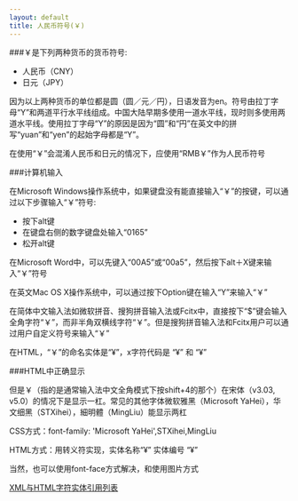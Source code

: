 ```yaml
---
layout: default
title: 人民币符号(￥)
---
```


###￥是下列两种货币的货币符号:

- 人民币（CNY）
- 日元（JPY）

因为以上两种货币的单位都是圆（圆／元／円），日语发音为en。符号由拉丁字母“Y”和两道平行水平线组成。中国大陆早期多使用一道水平线，现时则多使用两道水平线。使用拉丁字母“Y”的原因是因为“圆”和“円”在英文中的拼写“yuan”和“yen”的起始字母都是“Y”。

在使用“￥”会混淆人民币和日元的情况下，应使用“RMB￥”作为人民币符号

###计算机输入

在Microsoft Windows操作系统中，如果键盘没有能直接输入“￥”的按键，可以通过以下步骤输入“￥”符号:

- 按下alt键
- 在键盘右侧的数字键盘处输入“0165”
- 松开alt键

在Microsoft Word中，可以先键入“00A5”或“00a5”，然后按下alt＋X键来输入“￥”符号

在英文Mac OS X操作系统中，可以通过按下Option键在输入“Y”来输入“￥”

在简体中文输入法如微软拼音、搜狗拼音输入法或Fcitx中，直接按下“$”键会输入全角字符“￥”，而非半角双横线字符“￥”。但是搜狗拼音输入法和Fcitx用户可以通过用户自定义符号来输入“￥”

在HTML，“￥”的命名实体是“&yen;”，x字符代码是 “&#165;” 和 “&#xA5;”

###HTML中正确显示

但是￥（指的是通常输入法中文全角模式下按shift+4的那个）在宋体（v3.03, v5.0）的情况下是显示一杠。常见的其他字体微软雅黑（Microsoft YaHei），华文细黑（STXihei），細明體（MingLiu）能显示两杠

CSS方式：font-family: 'Microsoft YaHei',STXihei,MingLiu

HTML方式：用转义符实现，实体名称“&yen;” 实体编号 “&#165;”

当然，也可以使用font-face方式解决，和使用图片方式

[XML与HTML字符实体引用列表](http://zh.wikipedia.org/wiki/XML%E4%B8%8EHTML%E5%AD%97%E7%AC%A6%E5%AE%9E%E4%BD%93%E5%BC%95%E7%94%A8%E5%88%97%E8%A1%A8)